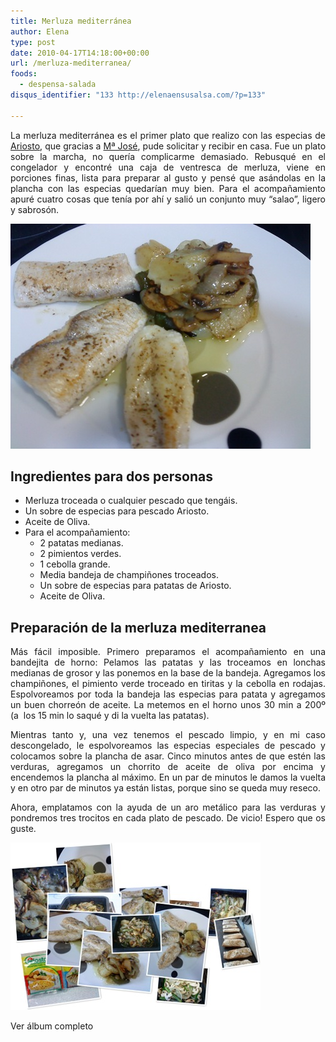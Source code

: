```yaml
---
title: Merluza mediterránea
author: Elena
type: post
date: 2010-04-17T14:18:00+00:00
url: /merluza-mediterranea/
foods:
  - despensa-salada
disqus_identifier: "133 http://elenaensusalsa.com/?p=133"

---
```

<div align="justify">
  La merluza mediterránea es el primer plato que realizo con las especias de <a href="http://www.ariosto.it/PRODUCTOS.html" target="_blank" rel="noopener">Ariosto</a>, que gracias a <a href="http://judithyelisabeth.blogspot.com/" target="_blank" rel="noopener">Mª José</a>, pude solicitar y recibir en casa. Fue un plato sobre la marcha, no quería complicarme demasiado. Rebusqué en el congelador y encontré una caja de ventresca de merluza, viene en porciones finas, lista para preparar al gusto y pensé que asándolas en la plancha con las especias quedarían muy bien. Para el acompañamiento apuré cuatro cosas que tenía por ahí y salió un conjunto muy “salao”, ligero y sabrosón.
</div>

[<img class="size-full wp-image-606 aligncenter" src="/2018/03/DSC00472_thumb-5B2-5D.jpg" alt="" width="480" height="360" />][1]

<h2 align="justify">
  Ingredientes para dos personas
</h2>

  * Merluza troceada o cualquier pescado que tengáis.
  * Un sobre de especias para pescado Ariosto.
  * Aceite de Oliva.
  * Para el acompañamiento: 
      * 2 patatas medianas.
      * 2 pimientos verdes.
      * 1 cebolla grande.
      * Media bandeja de champiñones troceados.
      * Un sobre de especias para patatas de Ariosto.
      * Aceite de Oliva.

## Preparación de la merluza mediterranea

<p align="justify">
  Más fácil imposible. Primero preparamos el acompañamiento en una bandejita de horno: Pelamos las patatas y las troceamos en lonchas medianas de grosor y las ponemos en la base de la bandeja. Agregamos los champiñones, el pimiento verde troceado en tiritas y la cebolla en rodajas. Espolvoreamos por toda la bandeja las especias para patata y agregamos un buen chorreón de aceite. La metemos en el horno unos 30 min a 200º (a  los 15 min lo saqué y di la vuelta las patatas).
</p>

<p align="justify">
  Mientras tanto y, una vez tenemos el pescado limpio, y en mi caso descongelado, le espolvoreamos las especias especiales de pescado y colocamos sobre la plancha de asar. Cinco minutos antes de que estén las verduras, agregamos un chorrito de aceite de oliva por encima y encendemos la plancha al máximo. En un par de minutos le damos la vuelta y en otro par de minutos ya están listas, porque sino se queda muy reseco.
</p>

<p align="justify">
  Ahora, emplatamos con la ayuda de un aro metálico para las verduras y pondremos tres trocitos en cada plato de pescado. De vicio! Espero que os guste.
</p>

<div id="attachment_605" style="max-width: 410px" class="wp-caption aligncenter">
  <a href="http://cid-a5354edc4ebfa1ec.skydrive.live.com/redir.aspx?page=browse&resid=A5354EDC4EBFA1EC!620&ct=photos"><img class="wp-image-605 size-full" src="/2018/03/InlineRepresentation8779f1d6-1af9-42b2-bcca-03813a9d580c-5B1-5D.jpg" alt="" width="400" height="268" /></a>
  
  <p class="wp-caption-text">
    Ver álbum completo
  </p>
</div>

 [1]: /2018/03/DSC00472_thumb-5B2-5D.jpg
